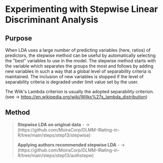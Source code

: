 #  Experimenting with Stepwise Linear Discriminant Analysis

## Purpose

When LDA uses a large number of predicting variables (here, ratios) of predictors, the stepwise method can be useful by automatically selecting the "best" variables to use in the model. The stepwise method starts with the variable which separates the groups the most and follows by adding new variables in such a way that a global level of separability criteria is maintained. The inclusion of new variables is stopped if the level of separability criteria is degraded under limit value set by the user.

The Wilk's Lambda criterion is usually the adopted separability criterion. (see -> https://en.wikipedia.org/wiki/Wilks%27s_lambda_distribution)<br>


## Method

> <p><strong>Stepwise LDA on original data</strong> - -> (https://github.com/MoiraCorp/DLMM-IRating-in-R/tree/main/steps/step13/stepwise)</p>
> <p><strong>Applying authors recommended stepwise LDA</strong> - -> (https://github.com/MoiraCorp/DLMM-IRating-in-R/tree/main/steps/step13/authstepw)</p>

